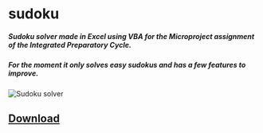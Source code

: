 # sudoku
##### Sudoku solver made in Excel using VBA for the Microproject assignment of the Integrated Preparatory Cycle.

##### For the moment it only solves easy sudokus and has a few features to improve.



![Sudoku solver](http://i.imgur.com/STTqV2X.png)

## [Download](https://www.dropbox.com/s/skzatflfjlc98s5/sudoku1.5.xlsm?dl=0)
